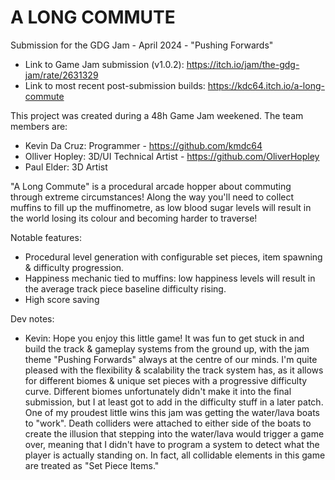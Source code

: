 # A LONG COMMUTE

Submission for the GDG Jam - April 2024 - "Pushing Forwards"
- Link to Game Jam submission (v1.0.2): https://itch.io/jam/the-gdg-jam/rate/2631329
- Link to most recent post-submission builds: https://kdc64.itch.io/a-long-commute

This project was created during a 48h Game Jam weekened. The team members are:
- Kevin Da Cruz: Programmer - https://github.com/kmdc64
- Olliver Hopley: 3D/UI Technical Artist - https://github.com/OliverHopley
- Paul Elder: 3D Artist

"A Long Commute" is a procedural arcade hopper about commuting through extreme circumstances! Along the way you'll need to collect muffins to fill up the muffinometre, as low blood sugar levels will result in the world losing its colour and becoming harder to traverse!
 
 Notable features:
- Procedural level generation with configurable set pieces, item spawning & difficulty progression.
- Happiness mechanic tied to muffins: low happiness levels will result in the average track piece baseline difficulty rising.
- High score saving


Dev notes:
- Kevin: Hope you enjoy this little game! It was fun to get stuck in and build the track & gameplay systems from the ground up, with the jam theme "Pushing Forwards" always at the centre of our minds. I'm quite pleased with the flexibility & scalability the track system has, as it allows for different biomes & unique set pieces with a progressive difficulty curve. Different biomes unfortunately didn't make it into the final submission, but I at least got to add in the difficulty stuff in a later patch. One of my proudest little wins this jam was getting the water/lava boats to "work". Death colliders were attached to either side of the boats to create the illusion that stepping into the water/lava would trigger a game over, meaning that I didn't have to program a system to detect what the player is actually standing on. In fact, all collidable elements in this game are treated as "Set Piece Items."

